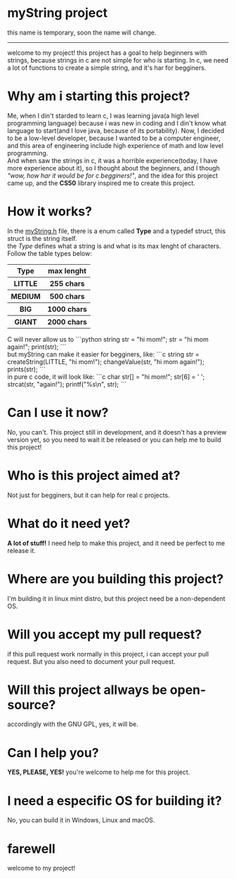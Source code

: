 # myString project
this name is temporary, soon the name will change.
<hr>
welcome to my project! this project has a goal to help beginners with strings, because strings in c are not simple for who is starting. In c, we need a lot of functions to create a simple string, and it's har for begginers.
<h1>Why am i starting this project?</h1>
Me, when I din't starded to learn c, I was learning java(a high level programming language) because i was new in coding and I din't know what language to start(and I love java, because of its portability). Now, I decided to be a low-level developer, because I wanted to be a computer engineer, and this area of engineering include high experience of math and low level programming. <br>
And when saw the strings in c, it was a horrible experience(today, I have more experience about it), so I thought about the beginners, and I though <i>"wow, how har it would be for c begginers!"</i>, and the idea for this project came up, and the <strong>CS50</strong> library inspired me to create this project.
<h1>How it works?</h1>
In the <a href="https://github.com/Lucasdaniel314/myString/blob/main/myString.h">myString.h</a> file, there is a enum called <strong>Type</strong> and a typedef struct, this struct is the string itself.
<br> the <i>Type</i> defines what a string is and what is its max lenght of characters. Follow the table types below:
<table>
  <tr>
    <th>Type</th>
    <th>max lenght</th>
  </tr>
  <tr>
    <th><strong>LITTLE</strong></th>
    <th>255 chars</th>
  </tr>
  <tr>
    <th><strong>MEDIUM</strong></th>
    <th>500 chars</th>
  </tr>
  <tr>
    <th><strong>BIG</strong></th>
    <th>1000 chars</th>
  </tr>
  <tr>
    <th><strong>GIANT</strong></th>
    <th>2000 chars</th>
  </tr>
</table>
C will never allow us to 
```python
string str = "hi mom!";
str = "hi mom again!";
print(str);
```<br>
but myString can make it easier for begginers, like:
```c
string str = createString(LITTLE, "hi mom!");
changeValue(str, "hi mom again!");
prints(str);
```<br>
in pure c code, it will look like:
```c
char str[] = "hi mom!";
str[6] = ' ';
strcat(str, "again!");
printf("%s\n", str);
```<br>
<h1>Can I use it now?</h1>
No, you can't. This project still in development, and it doesn't has a preview version yet, so you need to wait it be released or you can help me to build this project!
<h1>Who is this project aimed at?</h1>
Not just for begginers, but it can help for real c projects.
<h1>What do it need yet?</h1>
<strong>A lot of stuff!</strong> I need help to make this project, and it need be perfect to me release it.
<h1>Where are you building this project?</h1>
I'm building it in linux mint distro, but this project need be a non-dependent OS.
<h1>Will you accept my pull request?</h1>
if this pull request work normally in this project, i can accept your pull request. But you also need to document your pull request.
<h1>Will this project allways be open-source?</h1>
accordingly with the GNU GPL, yes, it will be.
<h1>Can I help you?</h1>
<strong>YES, PLEASE, YES!</strong> you're welcome to help me for this project.
<h1>I need a especific OS for building it?</h1>
No, you can build it in Windows, Linux and macOS.
<h1>farewell</h1>
welcome to my project!
